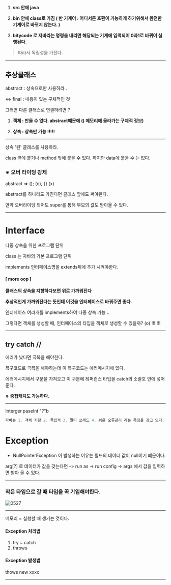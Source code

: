 1. **src 안에 java**  

2. **bin 안에 class로 가짐 ( 반 기계어 : 어디서든 호환이 가능하게 하기위해서 완전한 기계어로 바뀌지 않는다.  )**
3.  **bitycode 로 자바라는 명령을 내리면 해당되는 기계에 입력되어 0과1로 바뀌어 실행된다.** 

> 따라서 독립성을 가진다. 

---

## 추상클래스

abstract : 상속으로만 사용하라 . 

<=> final : 내용이 있는 구체적인 것 

그러면 다른 클래스로 연결하려면 ? 

1. **객체  : 만들 수 없다. abstract때문에 () 메모리에 올라가는 구체적 정보)** 

2. **상속 : 상속만 가능 !!!!!** 

   

---

상속 '된' 클래스를 사용하라.  

class 앞에 붙거나 method 앞에 붙을 수 있다. 하지만 data에 붙을 수 는 없다. 

### **※ 오버 라이딩 강제**

abstract => (); (o), {} (x)

abstract를 하나라도 가진다면 클래스 앞에도 써야한다. 



만약 오버라이딩 되어도 super를 통해 부모의 값도 받아올 수 있다. 



---

# Interface

다중 상속을 위한 프로그램 단위 

class 는 자바의 기본 프로그램 단위 

implements 인터페이스명을 extends뒤에 추가 시켜야한다. 

#### [ more oop ]

**클래스의 상속을 지향하다보면 위로 가까워진다** 

**추상적인게 가까워진다는 뜻인데 이것을 인터페이스로 바꿔주면 좋다.**

인터페이스 여러개를 implements하여 다중 상속 가능 .. 

그렇다면 객체를 생성할 때, 인터페이스의 타입을 객체로 생성할 수 있을까? (o) !!!!!!! 

---

## try catch //

에러가 났다면 극복을 해야한다. 

복구코드로 극복을 해야하는데 이 복구코드는 에러메시지에 있다. 

에러메시지에서 구문을 가져오고 이 구분에 레퍼런스 타입을 catch의 소괄호 안에 넣어준다. 

**※ 중첩캐치도 가능하다.** 

---

Interger.paseInt "?"b

``` java
자바는 1. 객체 지향 2. 독립적 3. 멀티 쓰레드 4. 쉬운 오류관리 라는 특징을 갖고 있다. 
```

# Exception

- NullPointerException 이 발생하는 이유는 필드의 데이터 값이 null이기 떄문이다. 

arg[?] 로 데이터가 값을 갖는다면 -> run as -> run config -> args 에서 값을 입력하면 받아 올 수 있다. 

---







### 작은 타입으로 갈 때 타입을 꼭 기입해야한다.

 ![0527](C:\Users\nojon\Desktop\TIL\1001\0527.PNG)

---

메모리 = 실행할 때 생기는 것이다. 

#### Exception 처리법

1. try ~ catch
2. throws 

#### Exception 발생법

thows new xxxx

---

